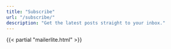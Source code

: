 ```yaml
---
title: "Subscribe"
url: "/subscribe/"
description: "Get the latest posts straight to your inbox."
---
```


{{< partial "mailerlite.html" >}}
